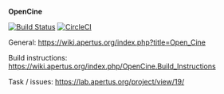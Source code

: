 **OpenCine**

[![Build Status](https://travis-ci.org/apertus-open-source-cinema/opencine.svg?branch=dev)](https://travis-ci.org/apertus-open-source-cinema/opencine) [![CircleCI](https://circleci.com/gh/apertus-open-source-cinema/opencine/tree/dev.svg?style=svg)](https://circleci.com/gh/apertus-open-source-cinema/opencine/tree/dev)

General: https://wiki.apertus.org/index.php?title=Open_Cine

Build instructions: https://wiki.apertus.org/index.php/OpenCine.Build_Instructions

Task / issues: https://lab.apertus.org/project/view/19/
